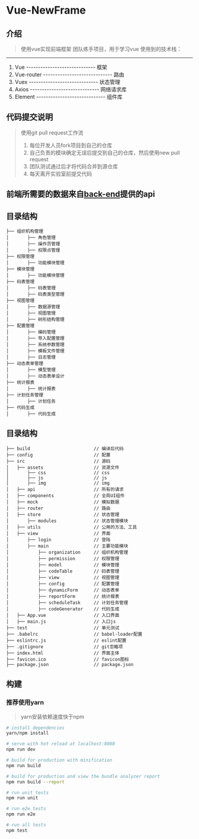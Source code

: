 ﻿# Vue-NewFrame

## 介绍
> 使用vue实现前端框架
> 团队练手项目，用于学习vue
> 使用到的技术栈：

----------
 1. Vue        -----------------------------  框架
 2. Vue-router -----------------------------  路由
 3. Vuex       -----------------------------  状态管理
 4. Axios      -----------------------------  网络请求库
 5. Element    -----------------------------  组件库

## **代码提交说明**
> 使用git pull request工作流
> 1. 每位开发人员fork项目到自己的仓库
> 2. 自己负责的模块确定无误后提交到自己的仓库，然后使用new pull request
> 3. 团队测试通过后才将代码合并到源仓库
> 4. 每天离开实验室前提交代码

## 前端所需要的数据来自[back-end](https://github.com/Ours306/back-end)提供的api

## 目录结构
```shell
├── 组织机构管理  
│       ├── 角色管理
│       ├── 操作员管理
│       ├── 权限点管理	   
├── 权限管理  
│       ├── 功能模块管理				
├── 模块管理                          
│       ├── 功能模块管理  
├── 码表管理 
│       ├── 码表管理 
│       ├── 码表类型管理 	
├── 视图管理                          
│       ├── 数据源管理 
│       ├── 视图管理
│       ├── 树形结构管理
├── 配置管理
│       ├── 编码管理 
│       ├── 导入配置管理 
│       ├── 系统参数管理 
│       ├── 模板文件管理 
│       ├── 日志管理                   	
├── 动态表单管理                         
│       ├── 模型管理 
│       ├── 动态表单设计 	
├── 统计报表 
│       ├── 统计报表   	
├── 计划任务管理  
│       ├── 计划任务                        
├── 代码生成   
│       ├── 代码生成
```

## 目录结构
```shell
├── build                        // 编译后代码
├── config                       // 配置
├── src                          // 源码
│   ├── assets                   // 资源文件
│       ├── css                  // css
│       ├── js                   // js
│       ├── img                  // img
│   ├── api                      // 所有的请求
│   ├── components               // 全局UI组件
│   ├── mock                     // 模拟数据
│   ├── router                   // 路由
│   ├── store                    // 状态管理
│       ├── modules              // 状态管理模块
│   ├── utils                    // 公用的方法、工具
│   ├── view                     // 界面
│       ├── login                // 登陆
│       ├── main                 // 主要功能模块
│           ├── organization     // 组织机构管理
│           ├── permission       // 权限管理
│           ├── model            // 模块管理
│           ├── codeTable        // 码表管理
│           ├── view             // 视图管理
│           ├── config           // 配置管理
│           ├── dynamicForm      // 动态表单
│           ├── reportForm       // 统计报表
│           ├── scheduleTask     // 计划任务管理
│           ├── codeGenerator    // 代码生成
│   ├── App.vue                  // 入口界面
│   ├── main.js                  // 入口js
├── test                         // 单元测试
├── .babelrc                     // babel-loader配置
├── eslintrc.js                  // eslint配置
├── .gitignore                   // git忽略项
├── index.html                   // 界面主体
├── favicon.ico                  // favicon图标
├── package.json                 // package.json
```

## 构建
### 推荐使用yarn
> yarn安装依赖速度快于npm
``` bash
# install dependencies
yarn/npm install

# serve with hot reload at localhost:8080
npm run dev

# build for production with minification
npm run build

# build for production and view the bundle analyzer report
npm run build --report

# run unit tests
npm run unit

# run e2e tests
npm run e2e

# run all tests
npm test
```
